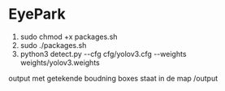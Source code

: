 # EyePark


1. sudo chmod +x packages.sh
2. sudo ./packages.sh
3. python3 detect.py --cfg cfg/yolov3.cfg --weights weights/yolov3.weights

output met getekende boudning boxes staat in de map /output
